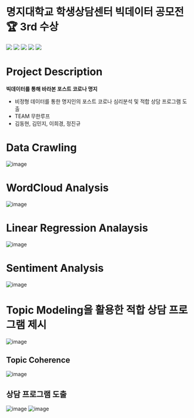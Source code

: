 # 명지대학교 학생상담센터 빅데이터 공모전 :trophy: 3rd 수상

<img src="https://img.shields.io/badge/Python-3776AB?style=for-the-badge&logo=Python&logoColor=white"/> <img src="https://img.shields.io/badge/pandas-150458?style=for-the-badge&logo=pandas&logoColor=white"/> 
<img src="https://img.shields.io/badge/Selenium-43B02A?style=for-the-badge&logo=Selenium&logoColor=white"/> <img src="https://img.shields.io/badge/NLP-34567C?style=for-the-badge&logo=&logoColor=white"/> <img src="https://img.shields.io/badge/Topic Modeling-34567C?style=for-the-badge&logo=&logoColor=white"/>

# **Project Description**

**빅데이터를 통해 바라본 포스트 코로나 명지**
- 비정형 데이터를 통한 명지인의 포스트 코로나 심리분석 및 적합 상담 프로그램 도출
- TEAM 무한루프
- 김동현, 김민지, 이희경, 정진규

# Data Crawling
![image](https://github.com/user-attachments/assets/7ecf7fa2-9789-4286-92b1-1f55c2b5d9d0)

# WordCloud Analysis
![image](https://github.com/user-attachments/assets/466ccb76-7d27-4798-ab4b-618bdafbd651)

# Linear Regression Analaysis
![image](https://github.com/user-attachments/assets/3d4c296c-35d6-4a4d-8a8a-92085b049bad)


# Sentiment Analysis
![image](https://github.com/user-attachments/assets/64ae19f0-3b0d-4ba9-97f7-49dbc293e253)


# Topic Modeling을 활용한 적합 상담 프로그램 제시
![image](https://github.com/user-attachments/assets/f48ea107-211d-4d97-a85f-426f4df7ea72)


## Topic Coherence
![image](https://github.com/user-attachments/assets/9760b641-9469-4184-a14f-2a209e0b04d2)



## 상담 프로그램 도출
![image](https://github.com/user-attachments/assets/7ba1ded3-5cca-4f08-ab56-fd524495a09c)
![image](https://github.com/user-attachments/assets/08fc4841-14c3-49d7-8db3-36bfa30152e2)
